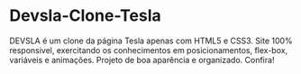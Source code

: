 # Devsla-Clone-Tesla

DEVSLA é um clone da página Tesla apenas com HTML5 e CSS3. Site 100% responsivel, exercitando os conhecimentos em posicionamentos, flex-box, variáveis e animações. Projeto de boa aparência e organizado. 
Confira!

